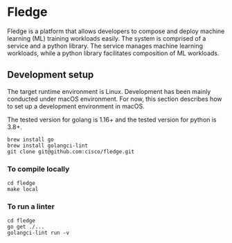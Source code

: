 # Fledge

Fledge is a platform that allows developers to compose and deploy machine learning (ML) training workloads easily.
The system is comprised of a service and a python library. The service manages machine learning workloads,
while a python library facilitates composition of ML workloads.


## Development setup

The target runtime environment is Linux. Development has been mainly conducted under macOS environment.
For now, this section describes how to set up a development environment in macOS.

The tested version for golang is 1.16+ and the tested version for python is 3.8+.

```
brew install go
brew install golangci-lint
git clone git@github.com:cisco/fledge.git
```

### To compile locally

```
cd fledge
make local
```

### To run a linter
```
cd fledge
go get ./...
golangci-lint run -v
```
